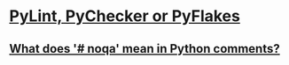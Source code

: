 # [PyLint, PyChecker or PyFlakes](https://stackoverflow.com/questions/1428872/pylint-pychecker-or-pyflakes)

## [What does '# noqa' mean in Python comments?](https://stackoverflow.com/questions/45346575/what-does-noqa-mean-in-python-comments)

